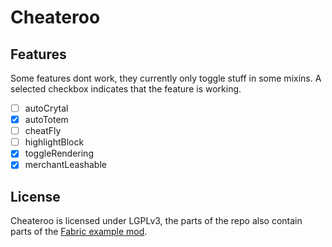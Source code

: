# Cheateroo

## Features

Some features dont work, they currently only toggle stuff in some mixins. A selected checkbox indicates that the feature is working.

- [ ] autoCrytal
- [x] autoTotem
- [ ] cheatFly
- [ ] highlightBlock
- [x] toggleRendering
- [x] merchantLeashable

## License
Cheateroo is licensed under LGPLv3, the parts of the repo also contain parts of the [Fabric example mod](https://www.github.com/FabricMC/fabric-example-mod).
